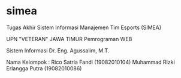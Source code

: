 # simea
Tugas Akhir
Sistem Informasi Manajemen Tim Esports (SIMEA)

UPN "VETERAN" JAWA TIMUR
Pemrograman WEB

Sistem Informasi
Dr. Eng. Agussalim, M.T.

Nama Kelompok : 
Rico Satria Fandi (19082010104)
Muhammad RIzki Erlangga Putra (19082010086)
